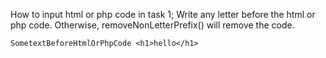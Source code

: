 How to input html or php code in task 1;
Write any letter before the html or php code. Otherwise, removeNonLetterPrefix() will remove the code.
```
SometextBeforeHtmlOrPhpCode <h1>hello</h1>
```
